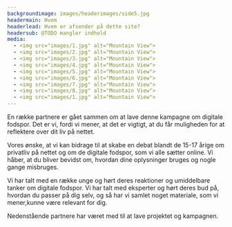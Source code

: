 ```yaml
---
backgroundimage: images/headerimages/side5.jpg
headermain: Hvem
headerlead: Hvem er afsender på dette site?
headersub: @TODO mangler indhold
media:
  - <img src="images/1.jpg" alt="Mountain View">
  - <img src="images/2.jpg" alt="Mountain View">
  - <img src="images/3.jpg" alt="Mountain View">
  - <img src="images/4.jpg" alt="Mountain View">
  - <img src="images/5.jpg" alt="Mountain View">
  - <img src="images/6.jpg" alt="Mountain View">
  - <img src="images/7.jpg" alt="Mountain View">
  - <img src="images/8.jpg" alt="Mountain View">
  - <img src="images/1.jpg" alt="Mountain View">
---
```

En række partnere er gået sammen om at lave denne kampagne om digitale fodspor. Det er vi, fordi vi
mener, at det er vigtigt, at du får muligheden for at reflektere over dit liv på nettet.

Vores ønske, at vi kan bidrage til at skabe en debat blandt de 15-17 årige om privatliv på nettet og om de
digitale fodspor, som vi alle sætter online. Vi håber, at du bliver bevidst om, hvordan dine oplysninger bruges
og nogle gange misbruges.

Vi har talt med en række unge og hørt deres reaktioner og umiddelbare tanker om digitale fodspor. Vi har talt
med eksperter og hørt deres bud på, hvordan du passer på dig selv, og så har vi samlet noget materiale,
som vi mener,kunne være relevant for dig.

Nedenstående partnere har været med til at lave projektet og kampagnen.
